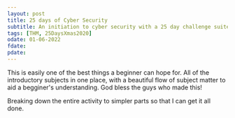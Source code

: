 ```yaml
---
layout: post
title: 25 days of Cyber Security
subtitle: An initiation to cyber security with a 25 day challenge suite
tags: [THM, 25DaysXmas2020]
odate: 01-06-2022
fdate: 
pdate: 
---
```


This is easily one of the best things a beginner can hope for. All of the introductory subjects in one place, with a beautiful flow of subject matter to aid a begginer's understanding. God bless the guys who made this!

Breaking down the entire activity to simpler parts so that I can get it all done.